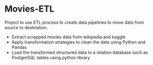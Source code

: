 # Movies-ETL

Project to use ETL process to create data pipelines to move data from source to destination.
  - Extract scrapped movies data from  wikipedia and kaggle
  - Apply transformation strategies to clean the data using Python and Pandas
  - Load the transformed structured data to a relation database such as PostgreSQL tables using python library
